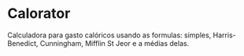 
# Calorator
Calculadora para gasto calóricos usando as formulas: simples, Harris-Benedict, Cunningham, Mifflin St Jeor e a médias delas.